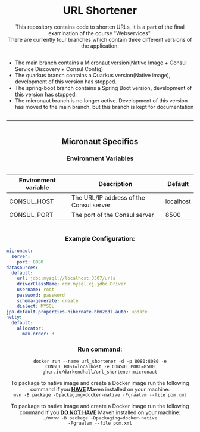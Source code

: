 <div align="center">
<h1>URL Shortener</h1> 
<p>This repository contains code to shorten URLs, it is a part of the final examination of the course "Webservices".<br>
There are currently four branches which contain three different versions of the application.
</p>
<div style="display: inline-block; text-align: left">
    <ul>
        <li>The main branch contains a Micronaut version(Native Image + Consul Service Discovery + Consul Config)</li>
        <li>The quarkus branch contains a Quarkus version(Native image), development of this version has stopped.</li>
        <li>The spring-boot branch contains a Spring Boot version, development of this version has stopped.</li>
        <li>The micronaut branch is no longer active. Development of this version has moved to the main branch, but this branch is kept for documentation</li>
    </ul>
</div>

---

<div align="center" style="display: inline-block;">
    <h2>Micronaut Specifics</h2>

### Environment Variables

<div style="display: inline-block;">

| Environment variable | Description                             | Default   |
|----------------------|-----------------------------------------|-----------|
| CONSUL_HOST          | The URL/IP address of the Consul server | localhost |
| CONSUL_PORT          | The port of the Consul server           | 8500      |

</div>

### Example Configuration:

<div align="left">

```yml
micronaut:
  server:
    port: 8080
datasources:
  default:
    url: jdbc:mysql://localhost:3307/urls
    driverClassName: com.mysql.cj.jdbc.Driver
    username: root
    password: password
    schema-generate: create
    dialect: MYSQL
jpa.default.properties.hibernate.hbm2ddl.auto: update
netty:
  default:
    allocator:
      max-order: 3
```

</div>

<div>
    <h3>Run command:</h3>

<code>docker run --name url_shortener -d -p 8080:8080 -e CONSUL_HOST=localhost -e CONSUL_PORT=8500
ghcr.io/darkendhall/url_shortener:micronaut</code>
</div>
<div>

<p>
To package to native image and create a Docker image run the following command if you <u><b>HAVE</b></u> Maven installed
on your machine: <br> <code>mvn -B package -Dpackaging=docker-native -Pgraalvm --file pom.xml</code>

To package to native image and create a Docker image run the following command if you <u><b>DO NOT HAVE</b></u> Maven
installed on your machine: <br> <code>./mvnw -B package -Dpackaging=docker-native -Pgraalvm --file pom.xml</code>
</p>

</div>
</div>
</div>
